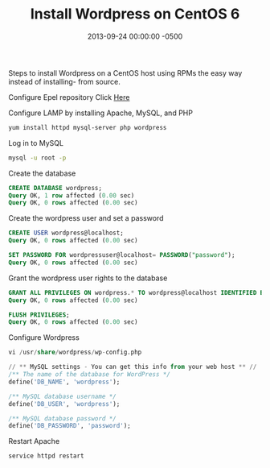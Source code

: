 ﻿---
title:  Install Wordpress on CentOS 6
date:   2013-09-24 00:00:00 -0500
categories: IT
---

Steps to install Wordpress on a CentOS host using RPMs the easy way instead of installing- from source.

Configure Epel repository
Click <a title="Configure Epel Repository on Centos 6" href="http://www.joseph-streeter.com/?p=763" target="_blank">Here</a>

Configure LAMP by installing Apache, MySQL, and PHP

```bash
yum install httpd mysql-server php wordpress
```

Log in to MySQL

```bash
mysql -u root -p
```

Create the database

```sql
CREATE DATABASE wordpress;
Query OK, 1 row affected (0.00 sec)
Query OK, 0 rows affected (0.00 sec)
```

Create the wordpress user and set a password

```sql
CREATE USER wordpress@localhost;
Query OK, 0 rows affected (0.00 sec)

SET PASSWORD FOR wordpressuser@localhost= PASSWORD("password");
Query OK, 0 rows affected (0.00 sec)
```

Grant the wordpress user rights to the database

```sql
GRANT ALL PRIVILEGES ON wordpress.* TO wordpress@localhost IDENTIFIED BY 'password';
Query OK, 0 rows affected (0.00 sec)

FLUSH PRIVILEGES;
Query OK, 0 rows affected (0.00 sec)
```

Configure Wordpress

```sql
vi /usr/share/wordpress/wp-config.php

// ** MySQL settings - You can get this info from your web host ** //
/** The name of the database for WordPress */
define('DB_NAME', 'wordpress');

/** MySQL database username */
define('DB_USER', 'wordpress');

/** MySQL database password */
define('DB_PASSWORD', 'password');
```

Restart Apache

```bash
service httpd restart
```
